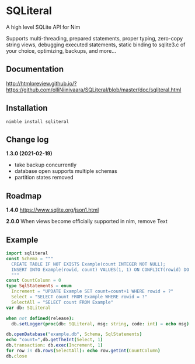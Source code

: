 # SQLiteral
A high level SQLite API for Nim

Supports multi-threading, prepared statements, proper typing, zero-copy string views,
debugging executed statements, static binding to sqlite3.c of your choice, optimizing, backups, and more...

## Documentation
http://htmlpreview.github.io/?https://github.com/olliNiinivaara/SQLiteral/blob/master/doc/sqliteral.html

## Installation
`nimble install sqliteral`

## Change log

**1.3.0 (2021-02-19)**
* take backup concurrently
* database open supports multiple schemas
* partition states removed

## Roadmap

**1.4.0** https://www.sqlite.org/json1.html

**2.0.0** When views become officially supported in nim, remove Text

## Example

```nim
import sqliteral
const Schema = """
  CREATE TABLE IF NOT EXISTS Example(count INTEGER NOT NULL);
  INSERT INTO Example(rowid, count) VALUES(1, 1) ON CONFLICT(rowid) DO UPDATE SET count=count+100
  """
const CountColumn = 0
type SqlStatements = enum
  Increment = "UPDATE Example SET count=count+1 WHERE rowid = ?"
  Select = "SELECT count FROM Example WHERE rowid = ?"
  SelectAll = "SELECT count FROM Example"
var db: SQLiteral

when not defined(release):
  db.setLogger(proc(db: SQLiteral, msg: string, code: int) = echo msg)

db.openDatabase("example.db", Schema, SqlStatements)
echo "count=",db.getTheInt(Select, 1) 
db.transaction: db.exec(Increment, 1)
for row in db.rows(SelectAll): echo row.getInt(CountColumn)
db.close
```
